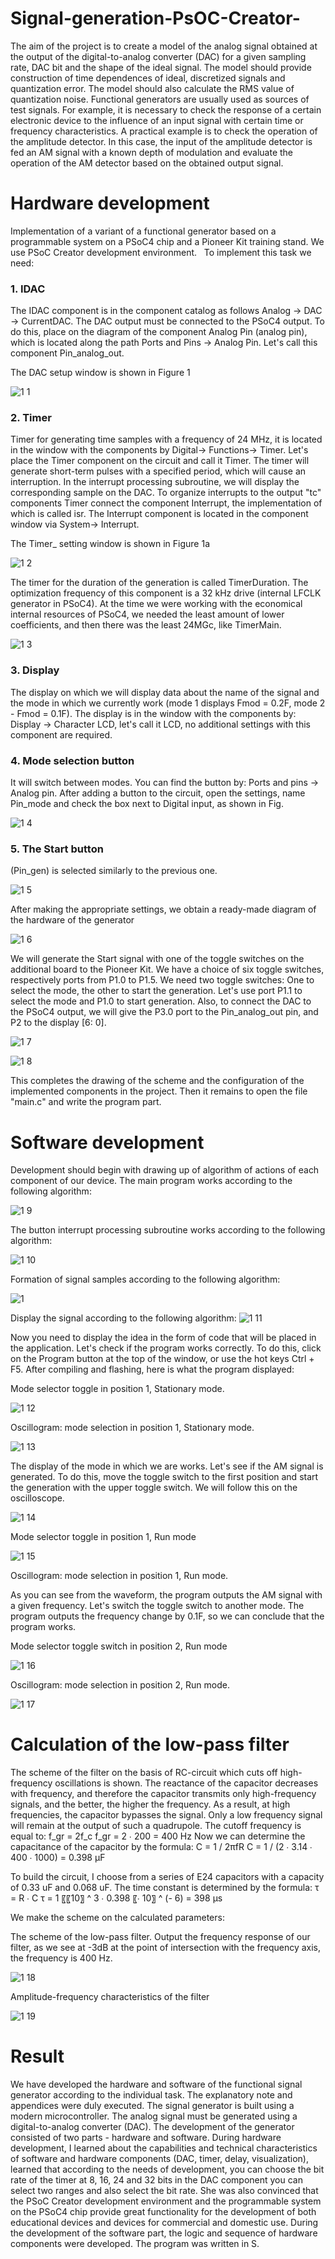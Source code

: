 # Signal-generation-PsOC-Creator-
The aim of the project is to create a model of the analog signal obtained at the output of the digital-to-analog converter (DAC) for a given sampling rate, DAC bit and the shape of the ideal signal. The model should provide construction of time dependences of ideal, discretized signals and quantization error. The model should also calculate the RMS value of quantization noise. Functional generators are usually used as sources of test signals. For example, it is necessary to check the response of a certain electronic device to the influence of an input signal with certain time or frequency characteristics. A practical example is to check the operation of the amplitude detector. In this case, the input of the amplitude detector is fed an AM signal with a known depth of modulation and evaluate the operation of the AM detector based on the obtained output signal.
# Hardware development
Implementation of a variant of a functional generator based on a programmable system on a PSoC4 chip and a Pioneer Kit training stand. We use PSoC Creator development environment.
 
To implement this task we need:
 
### 1. IDAC
 
The IDAC component is in the component catalog as follows Analog -> DAC -> CurrentDAC. The DAC output must be connected to the PSoC4 output. To do this, place on the diagram of the component Analog Pin (analog pin), which is located along the path Ports and Pins -> Analog Pin. Let's call this component Pin_analog_out.

The DAC setup window is shown in Figure 1

![1 1](https://user-images.githubusercontent.com/64357748/85798406-15d38980-b746-11ea-83e1-2b0eaba5b1e5.jpg)

### 2. Timer

Timer for generating time samples with a frequency of 24 MHz, it is located in the window with the components by Digital-> Functions-> Timer. Let's place the Timer component on the circuit and call it Timer. The timer will generate short-term pulses with a specified period, which will cause an interruption. In the interrupt processing subroutine, we will display the corresponding sample on the DAC. To organize interrupts to the output "tc" components Timer connect the component Interrupt, the implementation of which is called isr. The Interrupt component is located in the component window via System-> Interrupt.

The Timer_ setting window is shown in Figure 1a

![1 2](https://user-images.githubusercontent.com/64357748/85855613-355ac880-b7bf-11ea-94eb-6b6b518c104e.jpg)

The timer for the duration of the generation is called TimerDuration. The optimization frequency of this component is a 32 kHz drive (internal LFCLK generator in PSoC4). At the time we were working with the economical internal resources of PSoC4, we needed the least amount of lower coefficients, and then there was the least 24MGc, like TimerMain.

![1 3](https://user-images.githubusercontent.com/64357748/85872036-e8cfb700-b7d7-11ea-94d9-35742860eacc.jpg)
### 3. Display 

The display on which we will display data about the name of the signal and the mode in which we currently work (mode 1 displays Fmod = 0.2F, mode 2 - Fmod = 0.1F). The display is in the window with the components by: Display -> Character LCD, let's call it LCD, no additional settings with this component are required.

### 4. Mode selection button

It will switch between modes. You can find the button by: Ports and pins -> Analog pin. After adding a button to the circuit, open the settings, name Pin_mode and check the box next to Digital input, as shown in Fig. 

![1 4](https://user-images.githubusercontent.com/64357748/85872040-ea00e400-b7d7-11ea-9555-ef9e71c7c2b2.jpg)

### 5. The Start button
(Pin_gen) is selected similarly to the previous one.

![1 5](https://user-images.githubusercontent.com/64357748/85872046-ea997a80-b7d7-11ea-8870-af92df9f1d4c.jpg)

After making the appropriate settings, we obtain a ready-made diagram of the hardware of the generator

![1 6](https://user-images.githubusercontent.com/64357748/85872049-eb321100-b7d7-11ea-8f81-497bc9d53655.jpg)

We will generate the Start signal with one of the toggle switches on the additional board to the Pioneer Kit. We have a choice of six toggle switches, respectively ports from P1.0 to P1.5. We need two toggle switches: One to select the mode, the other to start the generation. Let's use port P1.1 to select the mode and P1.0 to start generation. Also, to connect the DAC to the PSoC4 output, we will give the P3.0 port to the Pin_analog_out pin, and P2 to the display [6: 0].

![1 7](https://user-images.githubusercontent.com/64357748/85872053-ecfbd480-b7d7-11ea-91c7-6903cea2e974.jpg)

![1 8](https://user-images.githubusercontent.com/64357748/85872057-ed946b00-b7d7-11ea-9fdc-1ce870668257.jpg)

This completes the drawing of the scheme and the configuration of the implemented components in the project. Then it remains to open the file "main.c" and write the program part.
 
 
# Software development
Development should begin with drawing up of algorithm of actions of each component of our device.
The main program works according to the following algorithm:
 
 ![1 9](https://user-images.githubusercontent.com/64357748/85872063-eec59800-b7d7-11ea-9ab6-2143e08bf12c.jpg)
 
The button interrupt processing subroutine works according to the following algorithm:

![1 10](https://user-images.githubusercontent.com/64357748/85872066-ef5e2e80-b7d7-11ea-8be4-f1efa015a876.jpg)
 
Formation of signal samples according to the following algorithm:

![1](https://user-images.githubusercontent.com/64357748/85873656-174e9180-b7da-11ea-9199-02b18c16ec19.jpg)

Display the signal according to the following algorithm:
 ![1 11](https://user-images.githubusercontent.com/64357748/85872070-f127f200-b7d7-11ea-871f-b924eb438c56.jpg)

 
Now you need to display the idea in the form of code that will be placed in the application. Let's check if the program works correctly. To do this, click on the Program button at the top of the window, or use the hot keys Ctrl + F5. After compiling and flashing, here is what the program displayed:


Mode selector toggle in position 1, Stationary mode.

![1 12](https://user-images.githubusercontent.com/64357748/85872072-f1c08880-b7d7-11ea-8b62-46f8e1befa77.jpg)

 
Oscillogram: mode selection in position 1, Stationary mode.

![1 13](https://user-images.githubusercontent.com/64357748/85872076-f2f1b580-b7d7-11ea-8af5-e7b76b4bd555.jpg)

The display of the mode in which we are works. Let's see if the AM signal is generated. To do this, move the toggle switch to the first position and start the generation with the upper toggle switch. We will follow this on the oscilloscope.

 ![1 14](https://user-images.githubusercontent.com/64357748/85872079-f38a4c00-b7d7-11ea-9a70-951cdcd26def.jpg)

Mode selector toggle in position 1, Run mode

 ![1 15](https://user-images.githubusercontent.com/64357748/85872086-f4bb7900-b7d7-11ea-9b81-292621804bfb.jpg)
 
 Oscillogram: mode selection in position 1, Run mode.


As you can see from the waveform, the program outputs the AM signal with a given frequency. Let's switch the toggle switch to another mode. The program outputs the frequency change by 0.1F, so we can conclude that the program works.

Mode selector toggle switch in position 2, Run mode

![1 16](https://user-images.githubusercontent.com/64357748/85872090-f5eca600-b7d7-11ea-91fd-6a5a2aab4e42.jpg)

 Oscillogram: mode selection in position 2, Run mode.
 
![1 17](https://user-images.githubusercontent.com/64357748/85872097-f71dd300-b7d7-11ea-9cf6-bcbc88596e2a.jpg)

# Calculation of the low-pass filter
The scheme of the filter on the basis of RC-circuit which cuts off high-frequency oscillations is shown. The reactance of the capacitor decreases with frequency, and therefore the capacitor transmits only high-frequency signals, and the better, the higher the frequency. As a result, at high frequencies, the capacitor bypasses the signal. Only a low frequency signal will remain at the output of such a quadrupole.
The cutoff frequency is equal to:
f_gr = 2f_c
f_gr = 2 ∙ 200 = 400 Hz
Now we can determine the capacitance of the capacitor by the formula:
C = 1 / 2πfR
C = 1 / (2 ∙ 3.14 ∙ 400 ∙ 1000) = 0.398 μF

To build the circuit, I choose from a series of E24 capacitors with a capacity of 0.33 uF and 0.068 uF.
The time constant is determined by the formula:
τ = R ∙ C
τ = 1 〖〖10〗 ^ 3 ∙ 0.398 〖∙ 10〗 ^ (- 6) = 398 μs

We make the scheme on the calculated parameters:

The scheme of the low-pass filter.
Output the frequency response of our filter, as we see at -3dB at the point of intersection with the frequency axis, the frequency is 400 Hz.
 
 ![1 18](https://user-images.githubusercontent.com/64357748/85872104-f84f0000-b7d7-11ea-96b4-4ceee660f958.jpg)
 
 Amplitude-frequency characteristics of the filter

![1 19](https://user-images.githubusercontent.com/64357748/85872106-f8e79680-b7d7-11ea-948c-bd9eee427112.jpg)

# Result

We have developed the hardware and software of the functional signal generator according to the individual task. The explanatory note and appendices were duly executed.
The signal generator is built using a modern microcontroller. The analog signal must be generated using a digital-to-analog converter (DAC).
The development of the generator consisted of two parts - hardware and software. During hardware development, I learned about the capabilities and technical characteristics of software and hardware components (DAC, timer, delay, visualization), learned that according to the needs of development, you can choose the bit rate of the timer at 8, 16, 24 and 32 bits in the DAC component you can select two ranges and also select the bit rate. She was also convinced that the PSoC Creator development environment and the programmable system on the PSoC4 chip provide great functionality for the development of both educational devices and devices for commercial and domestic use.
During the development of the software part, the logic and sequence of hardware components were developed. The program was written in S.
